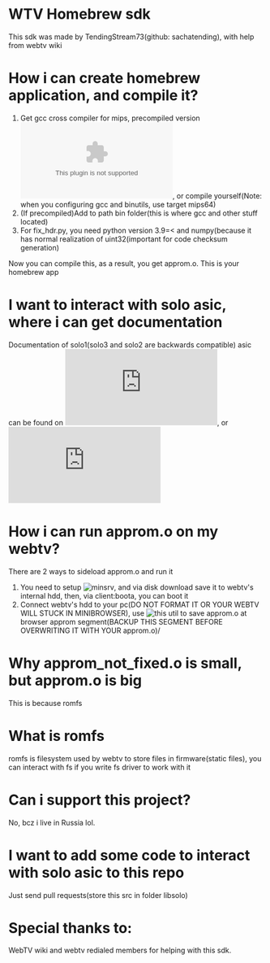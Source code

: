 # WTV Homebrew sdk
This sdk was made by TendingStream73(github: sachatending), with help from webtv wiki

# How i can create homebrew application, and compile it?
1. Get gcc cross compiler for mips, precompiled version ![is here](https://tendhost.ddns.net/stuff/webtv_toolchain.tar.gz), or compile yourself(Note: when you configuring gcc and binutils, use target mips64)
2. (If precompiled)Add to path bin folder(this is where gcc and other stuff located)
3. For fix_hdr.py, you need python version 3.9=< and numpy(because it has normal realization of uint32(important for code checksum generation)

Now you can compile this, as a result, you get approm.o. This is your homebrew app

# I want to interact with solo asic, where i can get documentation

Documentation of solo1(solo3 and solo2 are backwards compatible) asic can be found on ![webtv wiki](http://wiki.webtv.zone/misc/SOLO1/SOLO1_ASIC_Spec.pdf), or ![on my server](https://tendhost.ddns.net/data/SOLO1_ASIC_Spec.pdf)

# How i can run approm.o on my webtv?
There are 2 ways to sideload approm.o and run it

1. You need to setup ![minsrv](https://github.com/zefie/zefie_wtvp_minisrv), and via disk download save it to webtv's internal hdd, then, via client:boota, you can boot it
2. Connect webtv's hdd to your pc(DO NOT FORMAT IT OR YOUR WEBTV WILL STUCK IN MINIBROWSER), use ![this util](https://github.com/wtv-411/emac-webtv-partition-editor) to save approm.o at browser approm segment(BACKUP THIS SEGMENT BEFORE OVERWRITING IT WITH YOUR approm.o)/

# Why approm_not_fixed.o is small, but approm.o is big
This is because romfs
# What is romfs
romfs is filesystem used by webtv to store files in firmware(static files), you can interact with fs if you write fs driver to work with it

# Can i support this project?

No, bcz i live in Russia lol.

# I want to add some code to interact with solo asic to this repo
Just send pull requests(store this src in folder libsolo)

# Special thanks to:
WebTV wiki and webtv redialed members for helping with this sdk.
